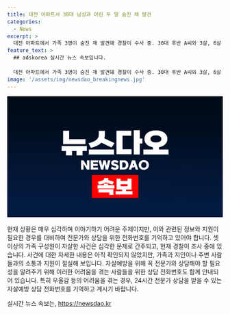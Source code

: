 ```yaml
---
title: 대전 아파트서 30대 남성과 어린 두 딸 숨진 채 발견
categories:
  - News
excerpt: >
  대전 아파트에서 가족 3명이 숨진 채 발견돼 경찰이 수사 중. 30대 후반 A씨와 3살, 6살 딸이 숨진 채 발견됐고, 집안에서 유서도 발견됨. 경찰은 타살 혐의는 없다고 밝혔으며, 정확한 경위를 조사 중. ※우울한 고민 있을 시 109상담 전화 가능.
feature_text: >
  ## adskorea 실시간 뉴스 속보입니다.

  대전 아파트에서 가족 3명이 숨진 채 발견돼 경찰이 수사 중. 30대 후반 A씨와 3살, 6살 딸이 숨진 채 발견됐고, 집안에서 유서도 발견됨. 경찰은 타살 혐의는 없다고 밝혔으며, 정확한 경위를 조사 중. ※우울한 고민 있을 시 109상담 전화 가능.
image: '/assets/img/newsdao_breakingnews.jpg'
---
```


<p><img src="/assets/img/newsdao_breakingnews.jpg" alt="adskorea 속보" /></p>

<p>현재 상황은 매우 심각하며 이야기하기 어려운 주제이지만, 이와 관련된 정보와 지원이 필요한 경우를 대비하여 전문가와 상담을 위한 전화번호를 기억하고 있어야 합니다. 
셋 이상의 가족 구성원이 자살한 사건은 심각한 문제로 간주되고, 현재 경찰이 조사 중에 있습니다. 
사건에 대한 자세한 내용은 아직 확인되지 않았지만, 가족과 지인이나 주변 사람들과의 소통과 지원이 절실해 보입니다. 
자살예방을 위해 꼭 전문가와 상담해야 할 필요성을 알려주기 위해 이러한 어려움을 겪는 사람들을 위한 상담 전화번호도 함께 안내되어 있습니다. 
특히 우울감 등의 어려움을 겪는 경우, 24시간 전문가 상담을 받을 수 있는 자살예방 상담 전화번호를 기억하고 계시기 바랍니다.</p>
실시간 뉴스 속보는, <a href="https://newsdao.kr" rel="dofollow">https://newsdao.kr</a>


